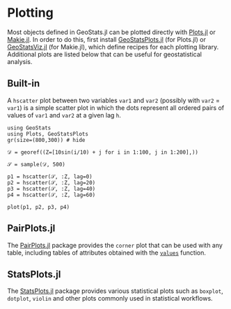 # Plotting

Most objects defined in GeoStats.jl can be plotted directly with
[Plots.jl](https://github.com/JuliaPlots/Plots.jl) or 
[Makie.jl](https://github.com/MakieOrg/Makie.jl). In order to do this, 
first install [GeoStatsPlots.jl](https://github.com/JuliaEarth/GeoStatsPlots.jl)
(for Plots.jl) or [GeoStatsViz.jl](https://github.com/JuliaEarth/GeoStatsViz.jl) 
(for Makie.jl), which define recipes for each plotting library.
Additional plots are listed below that can be useful for geostatistical
analysis.

## Built-in

A `hscatter` plot between two variables `var1` and `var2` (possibly
with `var2` = `var1`) is a simple scatter plot in which the dots
represent all ordered pairs of values of `var1` and `var2` at a
given lag `h`.

```@example plots
using GeoStats
using Plots, GeoStatsPlots
gr(size=(800,300)) # hide

𝒟 = georef((Z=[10sin(i/10) + j for i in 1:100, j in 1:200],))

𝒮 = sample(𝒟, 500)

p1 = hscatter(𝒮, :Z, lag=0)
p2 = hscatter(𝒮, :Z, lag=20)
p3 = hscatter(𝒮, :Z, lag=40)
p4 = hscatter(𝒮, :Z, lag=60)

plot(p1, p2, p3, p4)
```

## PairPlots.jl

The [PairPlots.jl](https://github.com/sefffal/PairPlots.jl) package
provides the `corner` plot that can be used with any table, including
tables of attributes obtained with the [`values`](@ref) function.

## StatsPlots.jl

The [StatsPlots.jl](https://github.com/JuliaPlots/StatsPlots.jl) package
provides various statistical plots such as `boxplot`, `dotplot`, `violin`
and other plots commonly used in statistical workflows.
